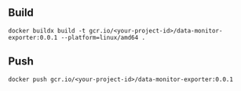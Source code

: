 ## Build

```
docker buildx build -t gcr.io/<your-project-id>/data-monitor-exporter:0.0.1 --platform=linux/amd64 .
```

## Push

```
docker push gcr.io/<your-project-id>/data-monitor-exporter:0.0.1
```
